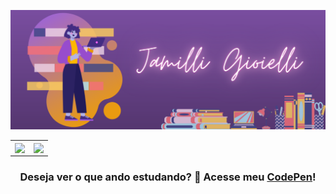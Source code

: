 ![capa github](https://github.com/jamilligioielli/jamilligioielli/blob/main/github_profile.png)  

<center>
  <table>
    <tr>
        <td><img width="400px" align="center" src="https://github-readme-stats.vercel.app/api/top-langs/?username=jamilligioielli&hide=html&layout=compact&theme=buefy" /></td>
        <td><img width="495px" align="center" src="https://github-readme-stats.vercel.app/api?username=jamilligioielli&theme=buefy"/></td>
    </tr>   
  </table>
    <h3> Deseja ver o que ando estudando? 👀 Acesse meu <a href="https://codepen.io/jamilligioielli">CodePen</a>!</h3>
</center>


